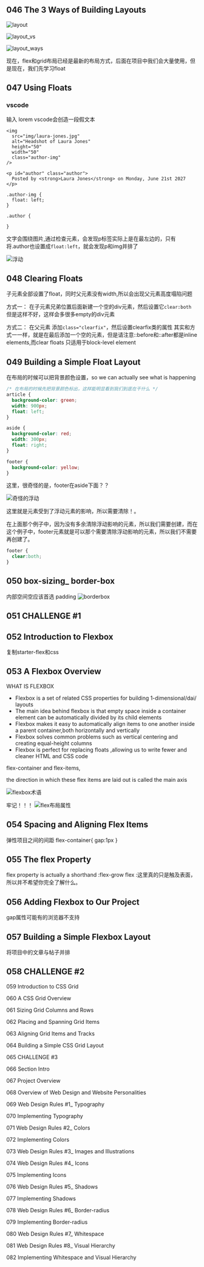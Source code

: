 ## 046 The 3 Ways of Building Layouts
![layout](img\layout.png)

![layout_vs](img\layout_vs.png)

![layout_ways](img\layout_ways.png)

现在，flex和grid布局已经是最新的布局方式，后面在项目中我们会大量使用，但是现在，我们先学习float

## 047 Using Floats

### vscode
输入 lorem vscode会创造一段假文本

```
<img
  src="img/laura-jones.jpg"
  alt="Headshot of Laura Jones"
  height="50"
  width="50"
  class="author-img"
/>

<p id="author" class="author">
  Posted by <strong>Laura Jones</strong> on Monday, June 21st 2027
</p>

.author-img {
  float: left;
}

.author {
  
}
```
文字会围绕图片,通过检查元素，会发现p标签实际上是在最左边的，只有将.author也设置成`float:left`，就会发现p和img并排了

![浮动](img\浮动.png)


## 048 Clearing Floats
子元素全部设置了float，同时父元素没有width,所以会出现父元素高度塌陷问题

方式一：
在子元素兄弟位置后面新建一个空的div元素，然后设置它`clear:both`
但是这样不好，这样会多很多empty的div元素

方式二：
在父元素 添加`class="clearfix"`，然后设置clearfix类的属性
其实和方式一一样，就是在最后添加一个空的元素，但是请注意::before和::after都是inline elements,而clear floats 只适用于block-level element


## 049 Building a Simple Float Layout

在布局的时候可以把背景颜色设置，so we can actually see what is happening


```css
/* 在布局的时候先把背景颜色标出，这样能明显看到我们到底在干什么 */
article {
  background-color: green;
  width: 900px;
  float: left;
}

aside {
  background-color: red;
  width: 300px;
  float: right;
}

footer {
  background-color: yellow;
}
```
这里，很奇怪的是，footer在aside下面？？

![奇怪的浮动](img\奇怪的浮动.png)

这里就是元素受到了浮动元素的影响，所以需要清除！。

在上面那个例子中，因为没有多余清除浮动影响的元素，所以我们需要创建，而在这个例子中，footer元素就是可以那个需要清除浮动影响的元素，所以我们不需要再创建了。
```css
footer {
  clear:both;
}

```

## 050 box-sizing_ border-box
内部空间空应该首选 padding
![borderbox](img\borderbox.png)

## 051 CHALLENGE #1

## 052 Introduction to Flexbox
复制starter-flex和css


## 053 A Flexbox Overview

WHAT IS FLEXBOX
- Flexbox is a set of related CSS properties for building 1-dimensional/dai/ layouts
- The main idea behind flexbox is that empty space inside a container element can be automatically divided by its child elements
- Flexbox makes it easy to automatically align items to one another inside a parent container,both horizontally and vertically
- Flexbox solves common problems such as vertical centering and creating equal-height columns
- Flexbox is perfect for replacing floats ,allowing us to write fewer and cleaner HTML and CSS code

flex-container and flex-items,

the direction in which these flex items are laid out is called the main axis

![flexbox术语](img/flexbox术语.png)

牢记！！！
![flex布局属性](img\flex布局属性.png)


## 054 Spacing and Aligning Flex Items
弹性项目之间的间距
flex-container{
  gap:1px
}

## 055 The flex Property
flex property is actually a shorthand :flex-grow
flex :这里真的只是触及表面，所以并不希望你完全了解什么。

## 056 Adding Flexbox to Our Project
gap属性可能有的浏览器不支持



## 057 Building a Simple Flexbox Layout
将项目中的文章与帖子并排


## 058 CHALLENGE #2

059 Introduction to CSS Grid

060 A CSS Grid Overview

061 Sizing Grid Columns and Rows

062 Placing and Spanning Grid Items

063 Aligning Grid Items and Tracks

064 Building a Simple CSS Grid Layout

065 CHALLENGE #3

066 Section Intro

067 Project Overview

068 Overview of Web Design and Website Personalities

069 Web Design Rules #1_ Typography

070 Implementing Typography

071 Web Design Rules #2_ Colors


072 Implementing Colors


073 Web Design Rules #3_ Images and Illustrations

074 Web Design Rules #4_ Icons

075 Implementing Icons

076 Web Design Rules #5_ Shadows

077 Implementing Shadows

078 Web Design Rules #6_ Border-radius

079 Implementing Border-radius

080 Web Design Rules #7_ Whitespace

081 Web Design Rules #8_ Visual Hierarchy

082 Implementing Whitespace and Visual Hierarchy

